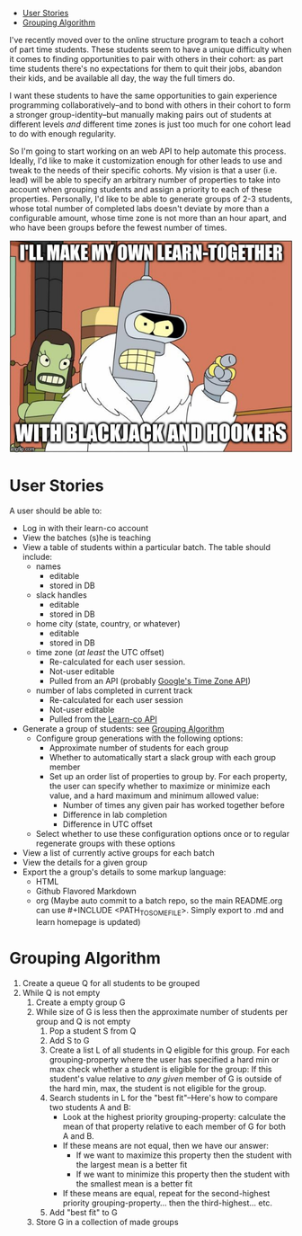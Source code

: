 - [User Stories](#orgd3051bb)
- [Grouping Algorithm](#orgaf32d59)

I've recently moved over to the online structure program to teach a cohort of part time students. These students seem to have a unique difficulty when it comes to finding opportunities to pair with others in their cohort: as part time students there's no expectations for them to quit their jobs, abandon their kids, and be available all day, the way the full timers do.

I want these students to have the same opportunities to gain experience programming collaboratively&#x2013;and to bond with others in their cohort to form a stronger group-identity&#x2013;but manually making pairs out of students at different levels *and* different time zones is just too much for one cohort lead to do with enough regularity.

So I'm going to start working on an web API to help automate this process. Ideally, I'd like to make it customization enough for other leads to use and tweak to the needs of their specific cohorts. My vision is that a user (i.e. lead) will be able to specify an arbitrary number of properties to take into account when grouping students and assign a priority to each of these properties. Personally, I'd like to be able to generate groups of 2-3 students, whose total number of completed labs doesn't deviate by more than a configurable amount, whose time zone is not more than an hour apart, and who have been groups before the fewest number of times.

![img](meme.jpg "DANK MEME AYY LMOA")


<a id="orgd3051bb"></a>

# User Stories

A user should be able to:

-   Log in with their learn-co account
-   View the batches (s)he is teaching
-   View a table of students within a particular batch. The table should include:
    -   names
        -   editable
        -   stored in DB
    -   slack handles
        -   editable
        -   stored in DB
    -   home city (state, country, or whatever)
        -   editable
        -   stored in DB
    -   time zone (*at least* the UTC offset)
        -   Re-calculated for each user session.
        -   Not-user editable
        -   Pulled from an API (probably [Google's Time Zone API](https://developers.google.com/maps/documentation/timezone/intro))
    -   number of labs completed in current track
        -   Re-calculated for each user session
        -   Not-user editable
        -   Pulled from the [Learn-co API](http://api.learn.co/)
-   Generate a group of students: see [Grouping Algorithm](#orgaf32d59)
    -   Configure group generations with the following options:
        -   Approximate number of students for each group
        -   Whether to automatically start a slack group with each group member
        -   Set up an order list of properties to group by. For each property, the user can specify whether to maximize or minimize each value, and a hard maximum and minimum allowed value:
            -   Number of times any given pair has worked together before
            -   Difference in lab completion
            -   Difference in UTC offset
    -   Select whether to use these configuration options once or to regular regenerate groups with these options
-   View a list of currently active groups for each batch
-   View the details for a given group
-   Export the a group's details to some markup language:
    -   HTML
    -   Github Flavored Markdown
    -   org (Maybe auto commit to a batch repo, so the main README.org can use #+INCLUDE <PATH<sub>TO</sub><sub>SOME</sub><sub>FILE</sub>>. Simply export to .md and learn homepage is updated)


<a id="orgaf32d59"></a>

# Grouping Algorithm

1.  Create a queue Q for all students to be grouped
2.  While Q is not empty
    1.  Create a empty group G
    2.  While size of G is less then the approximate number of students per group and Q is not empty
        1.  Pop a student S from Q
        2.  Add S to G
        3.  Create a list L of all students in Q eligible for this group. For each grouping-property where the user has specified a hard min or max check whether a student is eligible for the group: If this student's value relative to *any given* member of G is outside of the hard min, max, the student is not eligible for the group.
        4.  Search students in L for the "best fit"&#x2013;Here's how to compare two students A and B:
            -   Look at the highest priority grouping-property: calculate the mean of that property relative to each member of G for both A and B.
            -   If these means are not equal, then we have our answer:
                -   If we want to maximize this property then the student with the largest mean is a better fit
                -   If we want to minimize this property then the student with the smallest mean is a better fit
            -   If these means are equal, repeat for the second-highest priority grouping-property&#x2026; then the third-highest&#x2026; etc.
        5.  Add "best fit" to G
    3.  Store G in a collection of made groups
